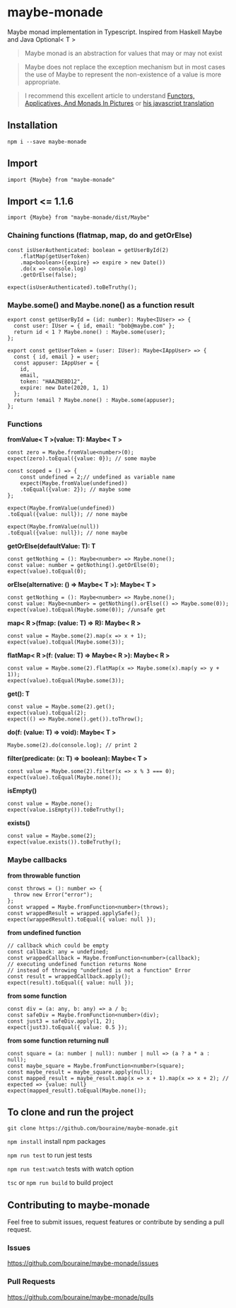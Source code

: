 # maybe-monade

Maybe monad implementation in Typescript.
Inspired from Haskell Maybe and Java Optional< T >

> Maybe monad is an abstraction for values that may or may not exist

> Maybe does not replace the exception mechanism but in most cases the use of Maybe to represent the non-existence of a value is more appropriate.

> I recommend this excellent article to understand
> [Functors, Applicatives, And Monads In Pictures](http://adit.io/posts/2013-04-17-functors,_applicatives,_and_monads_in_pictures.html)
> or [his javascript translation](https://medium.com/@tzehsiang/javascript-functor-applicative-monads-in-pictures-b567c6415221)
## Installation

`npm i --save maybe-monade`

## Import

`import {Maybe} from "maybe-monade"`

## Import <= 1.1.6

`import {Maybe} from "maybe-monade/dist/Maybe"`

### Chaining functions (flatmap, map, do and getOrElse)

```
const isUserAuthenticated: boolean = getUserById(2)
    .flatMap(getUserToken)
    .map<boolean>({expire} => expire > new Date())
    .do(x => console.log)
    .getOrElse(false);

expect(isUserAuthenticated).toBeTruthy();
```

### Maybe.some() and Maybe.none() as a function result

```
export const getUserById = (id: number): Maybe<IUser> => {
  const user: IUser = { id, email: "bob@maybe.com" };
  return id < 1 ? Maybe.none() : Maybe.some(user);
};

export const getUserToken = (user: IUser): Maybe<IAppUser> => {
  const { id, email } = user;
  const appuser: IAppUser = {
    id,
    email,
    token: "HAAZNEBD12",
    expire: new Date(2020, 1, 1)
  };
  return !email ? Maybe.none() : Maybe.some(appuser);
};
```
### Functions
**fromValue< T >(value: T): Maybe< T >**
```
const zero = Maybe.fromValue<number>(0);
expect(zero).toEqual({value: 0}); // some maybe

const scoped = () => {
    const undefined = 2;// undefined as variable name
    expect(Maybe.fromValue(undefined))
    .toEqual({value: 2}); // maybe some
};

expect(Maybe.fromValue(undefined))
.toEqual({value: null}); // none maybe

expect(Maybe.fromValue(null))
.toEqual({value: null}); // none maybe
```
**getOrElse(defaultValue: T): T**
```
const getNothing = (): Maybe<number> => Maybe.none();
const value: number = getNothing().getOrElse(0);
expect(value).toEqual(0);
```
**orElse(alternative: () => Maybe< T >): Maybe< T >**
```
const getNothing = (): Maybe<number> => Maybe.none();
const value: Maybe<number> = getNothing().orElse(() => Maybe.some(0));
expect(value).toEqual(Maybe.some(0)); //unsafe get
```
**map< R >(fmap: (value: T) => R): Maybe< R >**
```
const value = Maybe.some(2).map(x => x + 1);
expect(value).toEqual(Maybe.some(3));
```
**flatMap< R >(f: (value: T) => Maybe< R >): Maybe< R >**
```
const value = Maybe.some(2).flatMap(x => Maybe.some(x).map(y => y + 1));
expect(value).toEqual(Maybe.some(3));
```
**get(): T**
```
const value = Maybe.some(2).get();
expect(value).toEqual(2);
expect(() => Maybe.none().get()).toThrow();
```
**do(f: (value: T) => void): Maybe< T >**
```
Maybe.some(2).do(console.log); // print 2
```
**filter(predicate: (x: T) => boolean): Maybe< T >**
```
const value = Maybe.some(2).filter(x => x % 3 === 0);
expect(value).toEqual(Maybe.none());
```
**isEmpty()**
```
const value = Maybe.none();
expect(value.isEmpty()).toBeTruthy();
```
**exists()**
```
const value = Maybe.some(2);
expect(value.exists()).toBeTruthy();
```



### Maybe callbacks

**from throwable function**

```
const throws = (): number => {
  throw new Error("error");
};
const wrapped = Maybe.fromFunction<number>(throws);
const wrappedResult = wrapped.applySafe();
expect(wrappedResult).toEqual({ value: null });
```

**from undefined function**

```
// callback which could be empty
const callback: any = undefined;
const wrappedCallback = Maybe.fromFunction<number>(callback);
// executing undefined function returns None
// instead of throwing "undefined is not a function" Error
const result = wrappedCallback.apply();
expect(result).toEqual({ value: null });
```

**from some function**

```
const div = (a: any, b: any) => a / b;
const safeDiv = Maybe.fromFunction<number>(div);
const just3 = safeDiv.apply(1, 2);
expect(just3).toEqual({ value: 0.5 });
```

**from some function returning null**

```
const square = (a: number | null): number | null => (a ? a * a : null);
const maybe_square = Maybe.fromFunction<number>(square);
const maybe_result = maybe_square.apply(null);
const mapped_result = maybe_result.map(x => x + 1).map(x => x + 2); // expected => {value: null}
expect(mapped_result).toEqual(Maybe.none());
```

## To clone and run the project

`git clone https://github.com/bouraine/maybe-monade.git`

`npm install` install npm packages

`npm run test` to run jest tests

`npm run test:watch` tests with watch option

`tsc` or `npm run build` to build project

## Contributing to maybe-monade

Feel free to submit issues, request features or contribute by sending a pull request.

### Issues

<https://github.com/bouraine/maybe-monade/issues>

### Pull Requests

<https://github.com/bouraine/maybe-monade/pulls>
